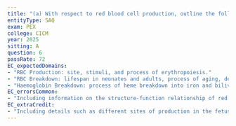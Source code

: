 ```yaml
---
title: "(a) With respect to red blood cell production, outline the following: (i) the site (10% of marks). (ii) the stimuli (5% of marks). (iii) the process (15% of marks). (b) With respect to red cell breakdown, outline the following; (i) the usual lifespan in neonates and adults (10% of marks). (ii) the process of red cell aging, degradation and clearance (40% of marks). (iii) the process of haemoglobin breakdown (20% of marks)."
entityType: SAQ
exam: PEX
college: CICM
year: 2025
sitting: A
question: 6
passRate: 72
EC_expectedDomains:
- "RBC Production: site, stimuli, and process of erythropoiesis."
- "RBC Breakdown: lifespan in neonates and adults, process of aging, degradation, and clearance pathways."
- "Haemoglobin Breakdown: process of heme breakdown into iron and biliverdin, and a description of the fate of each component."
EC_errorsCommon:
- "Including information on the structure-function relationship of red cells, which was not required."
EC_extraCredit:
- "Including details such as different sites of production in the fetus, duration of erythropoiesis (7 days), changes in aging red blood cells, and different clearance pathways (haemolysis vs. phagocytosis)."
---
```

